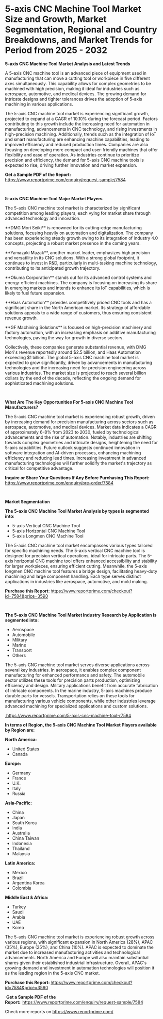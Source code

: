 <p><h1>5-axis CNC Machine Tool Market Size and Growth, Market Segmentation, Regional and Country Breakdowns, and Market Trends for Period from 2025 -  2032</h1></p><p><strong>5-axis CNC Machine Tool Market Analysis and Latest Trends</strong></p>
<p><p>A 5-axis CNC machine tool is an advanced piece of equipment used in manufacturing that can move a cutting tool or workpiece in five different axes simultaneously. This capability allows for complex geometries to be machined with high precision, making it ideal for industries such as aerospace, automotive, and medical devices. The growing demand for intricate designs and tighter tolerances drives the adoption of 5-axis machining in various applications.</p><p>The 5-axis CNC machine tool market is experiencing significant growth, projected to expand at a CAGR of 10.10% during the forecast period. Factors contributing to this growth include the increasing need for automation in manufacturing, advancements in CNC technology, and rising investments in high-precision machining. Additionally, trends such as the integration of IoT and smart manufacturing are enhancing machine capabilities, leading to improved efficiency and reduced production times. Companies are also focusing on developing more compact and user-friendly machines that offer flexibility and ease of operation. As industries continue to prioritize precision and efficiency, the demand for 5-axis CNC machine tools is expected to rise, driving further innovation and market expansion.</p></p>
<p><strong>Get a Sample PDF of the Report:&nbsp;</strong> <a href="https://www.reportprime.com/enquiry/request-sample/7584?utm_campaign=3031&utm_medium=2&utm_source=Github&utm_content=ia&utm_term=19032025&utm_id=5-axis-cnc-machine-tool">https://www.reportprime.com/enquiry/request-sample/7584</a></p>
<p>&nbsp;</p>
<p><strong>5-axis CNC Machine Tool Major Market Players</strong></p>
<p><p>The 5-axis CNC machine tool market is characterized by significant competition among leading players, each vying for market share through advanced technology and innovation. </p><p>**DMG Mori Seiki** is renowned for its cutting-edge manufacturing solutions, focusing heavily on automation and digitalization. The company has been experiencing steady growth owing to its integration of Industry 4.0 concepts, projecting a robust market presence in the coming years.</p><p>**Yamazaki Mazak**, another market leader, emphasizes high precision and versatility in its CNC solutions. With a strong global footprint, it continues to invest in R&D, particularly in multi-tasking machine technology, contributing to its anticipated growth trajectory.</p><p>**Okuma Corporation** stands out for its advanced control systems and energy-efficient machines. The company is focusing on increasing its share in emerging markets and intends to enhance its IoT capabilities, which is likely to fuel future expansion.</p><p>**Haas Automation** provides competitively priced CNC tools and has a significant share in the North American market. Its strategy of affordable solutions appeals to a wide range of customers, thus ensuring consistent revenue growth.</p><p>**GF Machining Solutions** is focused on high-precision machinery and factory automation, with an increasing emphasis on additive manufacturing technologies, paving the way for growth in diverse sectors.</p><p>Collectively, these companies generate substantial revenue, with DMG Mori's revenue reportedly around $2.5 billion, and Haas Automation exceeding $1 billion. The global 5-axis CNC machine tool market is expected to grow significantly, driven by advancements in manufacturing technologies and the increasing need for precision engineering across various industries. The market size is projected to reach several billion dollars by the end of the decade, reflecting the ongoing demand for sophisticated machining solutions.</p></p>
<p>&nbsp;</p>
<p><strong>What Are The Key Opportunities For 5-axis CNC Machine Tool Manufacturers?</strong></p>
<p><p>The 5-axis CNC machine tool market is experiencing robust growth, driven by increasing demand for precision manufacturing across sectors such as aerospace, automotive, and medical devices. Market data indicates a CAGR of approximately 6-8% from 2023 to 2030, fueled by technological advancements and the rise of automation. Notably, industries are shifting towards complex geometries and intricate designs, heightening the need for 5-axis capabilities. Future outlook suggests continued innovation in software integration and AI-driven processes, enhancing machining efficiency and reducing lead times. Increasing investment in advanced manufacturing technologies will further solidify the market's trajectory as critical for competitive advantage.</p></p>
<p><strong>Inquire or Share Your Questions If Any Before Purchasing This Report:</strong> <a href="https://www.reportprime.com/enquiry/pre-order/7584?utm_campaign=3031&utm_medium=2&utm_source=Github&utm_content=ia&utm_term=19032025&utm_id=5-axis-cnc-machine-tool">https://www.reportprime.com/enquiry/pre-order/7584</a></p>
<p>&nbsp;</p>
<p><strong>Market Segmentation</strong></p>
<p><strong>The 5-axis CNC Machine Tool Market Analysis by types is segmented into:</strong></p>
<p><ul><li>5-axis Vertical CNC Machine Tool</li><li>5-axis Horizontal CNC Machine Tool</li><li>5-axis Longmen CNC Machine Tool</li></ul></p>
<p><p>The 5-axis CNC machine tool market encompasses various types tailored for specific machining needs. The 5-axis vertical CNC machine tool is designed for precision vertical operations, ideal for intricate parts. The 5-axis horizontal CNC machine tool offers enhanced accessibility and stability for larger workpieces, ensuring efficient cutting. Meanwhile, the 5-axis longmen CNC machine tool features a bridge design, facilitating heavy-duty machining and large component handling. Each type serves distinct applications in industries like aerospace, automotive, and mold making.</p></p>
<p><strong>Purchase this Report:&nbsp;</strong><a href="https://www.reportprime.com/checkout?id=7584&price=3590&utm_campaign=3031&utm_medium=2&utm_source=Github&utm_content=ia&utm_term=19032025&utm_id=5-axis-cnc-machine-tool">https://www.reportprime.com/checkout?id=7584&price=3590</a></p>
<p>&nbsp;</p>
<p><strong>The 5-axis CNC Machine Tool Market Industry Research by Application is segmented into:</strong></p>
<p><ul><li>Aerospace</li><li>Automobile</li><li>Military</li><li>Marine</li><li>Transport</li><li>Others</li></ul></p>
<p><p>The 5-axis CNC machine tool market serves diverse applications across several key industries. In aerospace, it enables complex component manufacturing for enhanced performance and safety. The automobile sector utilizes these tools for precision parts production, optimizing efficiency and design. Military applications benefit from accurate fabrication of intricate components. In the marine industry, 5-axis machines produce durable parts for vessels. Transportation relies on these tools for manufacturing various vehicle components, while other industries leverage advanced machining for specialized applications and custom solutions.</p></p>
<p><a href="https://www.reportprime.com/5-axis-cnc-machine-tool-r7584?utm_campaign=3031&utm_medium=2&utm_source=Github&utm_content=ia&utm_term=19032025&utm_id=5-axis-cnc-machine-tool">&nbsp;https://www.reportprime.com/5-axis-cnc-machine-tool-r7584</a></p>
<p><strong>In terms of Region, the 5-axis CNC Machine Tool Market Players available by Region are:</strong></p>
<p>
    <p> <strong> North America: </strong>
        <ul>
            <li>United States</li>
            <li>Canada</li>
        </ul>
        </p> 
    <p> <strong> Europe: </strong>
        <ul>
            <li>Germany</li>
            <li>France</li>
            <li>U.K.</li>
            <li>Italy</li>
            <li>Russia</li>
        </ul>
        </p> 
    <p> <strong> Asia-Pacific: </strong>
        <ul>
            <li>China</li>
            <li>Japan</li>
            <li>South Korea</li>
            <li>India</li>
            <li>Australia</li>
            <li>China Taiwan</li>
            <li>Indonesia</li>
            <li>Thailand</li>
            <li>Malaysia</li>
        </ul>
        </p> 
    <p> <strong> Latin America: </strong>
        <ul>
            <li>Mexico</li>
            <li>Brazil</li>
            <li>Argentina Korea</li>
            <li>Colombia</li>
        </ul>
        </p> 
    <p> <strong> Middle East & Africa: </strong>
        <ul>
            <li>Turkey</li>
            <li>Saudi</li>
            <li>Arabia</li>
            <li>UAE</li>
            <li>Korea</li>
        </ul>
    </p>
    </p>
<p><p>The 5-axis CNC machine tool market is experiencing robust growth across various regions, with significant expansion in North America (28%), APAC (35%), Europe (25%), and China (10%). APAC is expected to dominate the market due to increased manufacturing activities and technological advancements. North America and Europe will also maintain substantial shares given their established industrial infrastructure. Overall, APAC's growing demand and investment in automation technologies will position it as the leading region in the 5-axis CNC market.</p></p>
<p><strong>Purchase this Report: </strong><a href="https://www.reportprime.com/checkout?id=7584&price=3590&utm_campaign=3031&utm_medium=2&utm_source=Github&utm_content=ia&utm_term=19032025&utm_id=5-axis-cnc-machine-tool">https://www.reportprime.com/checkout?id=7584&price=3590</a></p>
<p>&nbsp;<strong>Get a Sample PDF of the Report:&nbsp;&nbsp;</strong><a href="https://www.reportprime.com/enquiry/request-sample/7584?utm_campaign=3031&utm_medium=2&utm_source=Github&utm_content=ia&utm_term=19032025&utm_id=5-axis-cnc-machine-tool">https://www.reportprime.com/enquiry/request-sample/7584</a></p>
<p><strong></strong></p>
<p>Check more reports on <a href="https://www.reportprime.com/?utm_campaign=3031&utm_medium=2&utm_source=Github&utm_content=ia&utm_term=19032025&utm_id=5-axis-cnc-machine-tool">https://www.reportprime.com/</a></p>